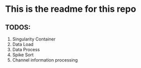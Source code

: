 # This is the readme for this repo

## TODOS:
1. Singularity Container
2. Data Load 
3. Data Process
4. Spike Sort
5. Channel information processing
